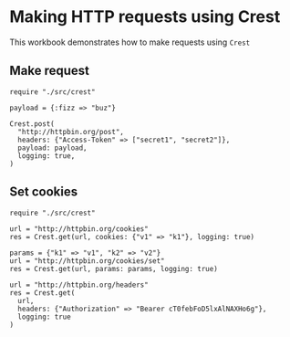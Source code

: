# Making HTTP requests using Crest

This workbook demonstrates how to make requests using `Crest`

## Make request

```playground
require "./src/crest"

payload = {:fizz => "buz"}

Crest.post(
  "http://httpbin.org/post",
  headers: {"Access-Token" => ["secret1", "secret2"]},
  payload: payload,
  logging: true,
)
```

## Set cookies

```playground
require "./src/crest"

url = "http://httpbin.org/cookies"
res = Crest.get(url, cookies: {"v1" => "k1"}, logging: true)

params = {"k1" => "v1", "k2" => "v2"}
url = "http://httpbin.org/cookies/set"
res = Crest.get(url, params: params, logging: true)

url = "http://httpbin.org/headers"
res = Crest.get(
  url,
  headers: {"Authorization" => "Bearer cT0febFoD5lxAlNAXHo6g"},
  logging: true
)
```
